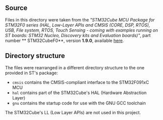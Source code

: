 ## Source
Files in this directory were taken from the *"STM32Cube MCU Package for STM32F0 series (HAL, Low-Layer APIs and CMSIS (CORE, DSP, RTOS), USB, File system, RTOS, Touch Sensing - coming with examples running on ST boards: STM32 Nucleo, Discovery kits and Evaluation boards)"*, part number ** STM32CubeF0**, version **1.9.0**, available [here](https://www.st.com/content/st_com/en/products/embedded-software/mcus-embedded-software/stm32-embedded-software/stm32cube-mcu-packages/stm32cubef0.html).

## Directory structure
The files were rearranged in a different directory structure to the one provided in ST's package:
- `cmsis` contains the CMSIS-compliant interface to the STM32F091xC
MCU
- `hal` contains part of the STM32Cube's HAL (Hardware Abstraction Layer)
- `gnu` contains the startup code for use with the GNU GCC toolchain

The STM32Cube's LL (Low Layer APIs) are not used in this project.
